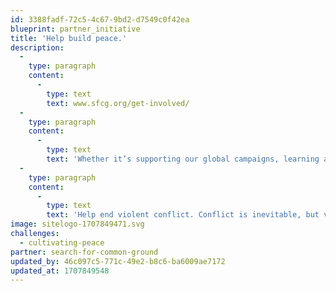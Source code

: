```yaml
---
id: 3388fadf-72c5-4c67-9bd2-d7549c0f42ea
blueprint: partner_initiative
title: 'Help build peace.'
description:
  -
    type: paragraph
    content:
      -
        type: text
        text: www.sfcg.org/get-involved/
  -
    type: paragraph
    content:
      -
        type: text
        text: 'Whether it’s supporting our global campaigns, learning about our methods, or partnering with us, we want you to get involved. We’re trying to build a new world, creating constructive solutions to today’s conflicts. Help us build it.'
  -
    type: paragraph
    content:
      -
        type: text
        text: 'Help end violent conflict. Conflict is inevitable, but violence is not. We invest in lasting peace by helping adversaries understand their differences and act on their common interests.'
image: sitelogo-1707849471.svg
challenges:
  - cultivating-peace
partner: search-for-common-ground
updated_by: 46c097c5-771c-49e2-b8c6-ba6009ae7172
updated_at: 1707849548
---
```

